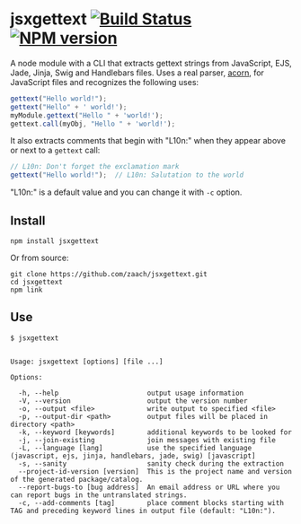 # jsxgettext [![Build Status](https://travis-ci.org/zaach/jsxgettext.png)](https://travis-ci.org/zaach/jsxgettext) [![NPM version](https://badge.fury.io/js/jsxgettext.png)](http://badge.fury.io/js/jsxgettext)

A node module with a CLI that extracts gettext strings from JavaScript, EJS, Jade, Jinja, Swig and Handlebars files. Uses a real parser, [acorn](https://github.com/marijnh/acorn), for JavaScript files and recognizes the following uses:

```javascript
gettext("Hello world!");
gettext("Hello" + ' world!');
myModule.gettext("Hello " + 'world!');
gettext.call(myObj, "Hello " + 'world!');
```

It also extracts comments that begin with "L10n:" when they appear above or next to a `gettext` call:

```javascript
// L10n: Don't forget the exclamation mark
gettext("Hello world!");  // L10n: Salutation to the world  
```

"L10n:" is a default value and you can change it with `-c` option.

## Install

    npm install jsxgettext

Or from source:

    git clone https://github.com/zaach/jsxgettext.git
    cd jsxgettext
    npm link

## Use

    $ jsxgettext


    Usage: jsxgettext [options] [file ...]
  
    Options:
  
      -h, --help                      output usage information
      -V, --version                   output the version number
      -o, --output <file>             write output to specified <file>
      -p, --output-dir <path>         output files will be placed in directory <path>
      -k, --keyword [keywords]        additional keywords to be looked for
      -j, --join-existing             join messages with existing file
      -L, --language [lang]           use the specified language (javascript, ejs, jinja, handlebars, jade, swig) [javascript]
      -s, --sanity                    sanity check during the extraction
      --project-id-version [version]  This is the project name and version of the generated package/catalog.
      --report-bugs-to [bug address]  An email address or URL where you can report bugs in the untranslated strings.
      -c, --add-comments [tag]        place comment blocks starting with TAG and preceding keyword lines in output file (default: "L10n:").